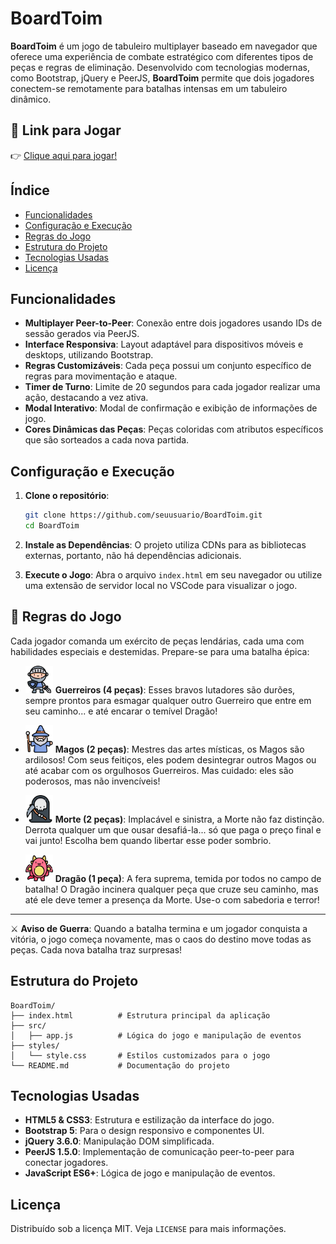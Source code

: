 
# BoardToim

**BoardToim** é um jogo de tabuleiro multiplayer baseado em navegador que oferece uma experiência de combate estratégico com diferentes tipos de peças e regras de eliminação. Desenvolvido com tecnologias modernas, como Bootstrap, jQuery e PeerJS, **BoardToim** permite que dois jogadores conectem-se remotamente para batalhas intensas em um tabuleiro dinâmico.

## 🚀 Link para Jogar

👉 [Clique aqui para jogar!](tonicjunior.github.io/BoardToim/)

## Índice

- [Funcionalidades](#funcionalidades)
- [Configuração e Execução](#configuração-e-execução)
- [Regras do Jogo](#regras-do-jogo)
- [Estrutura do Projeto](#estrutura-do-projeto)
- [Tecnologias Usadas](#tecnologias-usadas)
- [Licença](#licença)

## Funcionalidades

- **Multiplayer Peer-to-Peer**: Conexão entre dois jogadores usando IDs de sessão gerados via PeerJS.
- **Interface Responsiva**: Layout adaptável para dispositivos móveis e desktops, utilizando Bootstrap.
- **Regras Customizáveis**: Cada peça possui um conjunto específico de regras para movimentação e ataque.
- **Timer de Turno**: Limite de 20 segundos para cada jogador realizar uma ação, destacando a vez ativa.
- **Modal Interativo**: Modal de confirmação e exibição de informações de jogo.
- **Cores Dinâmicas das Peças**: Peças coloridas com atributos específicos que são sorteados a cada nova partida.

## Configuração e Execução

1. **Clone o repositório**:
   ```bash
   git clone https://github.com/seuusuario/BoardToim.git
   cd BoardToim
   ```

2. **Instale as Dependências**: O projeto utiliza CDNs para as bibliotecas externas, portanto, não há dependências adicionais.

3. **Execute o Jogo**:
   Abra o arquivo `index.html` em seu navegador ou utilize uma extensão de servidor local no VSCode para visualizar o jogo.

## 🏰 Regras do Jogo

Cada jogador comanda um exército de peças lendárias, cada uma com habilidades especiais e destemidas. Prepare-se para uma batalha épica:

- <img src="src/assets/c.png" width="44" alt="Guerreiro"> **Guerreiros (4 peças)**: Esses bravos lutadores são durões, sempre prontos para esmagar qualquer outro Guerreiro que entre em seu caminho... e até encarar o temível Dragão!

- <img src="src/assets/m.png" width="44" alt="Mago"> **Magos (2 peças)**: Mestres das artes místicas, os Magos são ardilosos! Com seus feitiços, eles podem desintegrar outros Magos ou até acabar com os orgulhosos Guerreiros. Mas cuidado: eles são poderosos, mas não invencíveis!

- <img src="src/assets/f.png" width="44" alt="Morte"> **Morte (2 peças)**: Implacável e sinistra, a Morte não faz distinção. Derrota qualquer um que ousar desafiá-la... só que paga o preço final e vai junto! Escolha bem quando libertar esse poder sombrio.

- <img src="src/assets/d.png" width="44" alt="Dragão"> **Dragão (1 peça)**: A fera suprema, temida por todos no campo de batalha! O Dragão incinera qualquer peça que cruze seu caminho, mas até ele deve temer a presença da Morte. Use-o com sabedoria e terror!

---

⚔️ **Aviso de Guerra**: Quando a batalha termina e um jogador conquista a vitória, o jogo começa novamente, mas o caos do destino move todas as peças. Cada nova batalha traz surpresas!


## Estrutura do Projeto

```plaintext
BoardToim/
├── index.html          # Estrutura principal da aplicação
├── src/
│   ├── app.js          # Lógica do jogo e manipulação de eventos
├── styles/
│   └── style.css       # Estilos customizados para o jogo
└── README.md           # Documentação do projeto
```

## Tecnologias Usadas

- **HTML5 & CSS3**: Estrutura e estilização da interface do jogo.
- **Bootstrap 5**: Para o design responsivo e componentes UI.
- **jQuery 3.6.0**: Manipulação DOM simplificada.
- **PeerJS 1.5.0**: Implementação de comunicação peer-to-peer para conectar jogadores.
- **JavaScript ES6+**: Lógica de jogo e manipulação de eventos.

## Licença

Distribuído sob a licença MIT. Veja `LICENSE` para mais informações.

